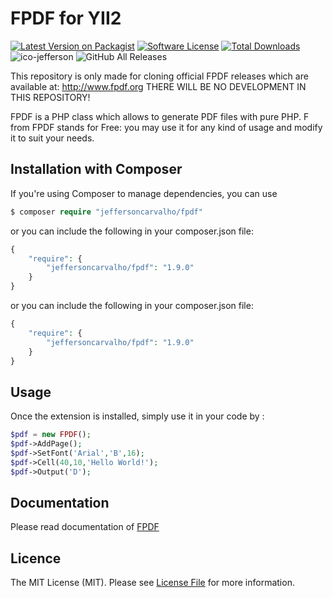 # FPDF for YII2

[![Latest Version on Packagist][ico-version]][link-packagist]
[![Software License][ico-license]](LICENSE.md)
[![Total Downloads][ico-downloads]][link-downloads]
![ico-jefferson]
![GitHub All Releases]

This repository is only made for cloning official FPDF releases which are available at: http://www.fpdf.org THERE WILL BE NO DEVELOPMENT IN THIS REPOSITORY!

FPDF is a PHP class which allows to generate PDF files with pure PHP. F from FPDF stands for Free: you may use it for any kind of usage and modify it to suit your needs.

## Installation with Composer
If you're using Composer to manage dependencies, you can use
```php
$ composer require "jeffersoncarvalho/fpdf"
```
or you can include the following in your composer.json file:
```php
{
    "require": {
        "jeffersoncarvalho/fpdf": "1.9.0"
    }
}
```

or you can include the following in your composer.json file:
```php
{
    "require": {
        "jeffersoncarvalho/fpdf": "1.9.0"
    }
}
```

## Usage
Once the extension is installed, simply use it in your code by :
```php
$pdf = new FPDF();
$pdf->AddPage();
$pdf->SetFont('Arial','B',16);
$pdf->Cell(40,10,'Hello World!');
$pdf->Output('D');
```    
## Documentation

Please read documentation of [FPDF](http://fpdf.de/dokumentation/)

## Licence

The MIT License (MIT). Please see [License File](LICENSE.md) for more information.

[ico-version]: https://img.shields.io/packagist/v/jeffersoncarvalho/fpdf.svg?style=flat-square
[ico-license]: https://img.shields.io/badge/license-MIT-brightgreen.svg?style=flat-square
[ico-downloads]: https://img.shields.io/packagist/dt/jeffersoncarvalho/fpdf.svg?label=downloads%20Packagist&style=flat-square

[ico-jefferson]:https://img.shields.io/badge/Powered_by-Jefferson_Carvalho-orange.svg?style=flat-square

[GitHub All Releases]:https://img.shields.io/github/downloads/jscarvalho76/fpdf/total.svg?label=downloads%20Git&style=flat-square

[link-packagist]: https://packagist.org/packages/jeffersoncarvalho/fpdf
[link-downloads]: https://packagist.org/packages/jeffersoncarvalho/fpdf
[link-author]: https://github.com/jscarvalho76
[link-contributors]: ../../contributors


